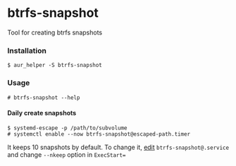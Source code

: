 # btrfs-snapshot

Tool for creating btrfs snapshots

### Installation

`$ aur_helper -S btrfs-snapshot`

### Usage

`# btrfs-snapshot --help`

#### Daily create snapshots

```
$ systemd-escape -p /path/to/subvolume
# systemctl enable --now btrfs-snapshot@escaped-path.timer
```

It keeps 10 snapshots by default. To change it, [edit](https://wiki.archlinux.org/index.php/Systemd#Editing_provided_units) `btrfs-snapshot@.service` and change `--nkeep` option in `ExecStart=`
